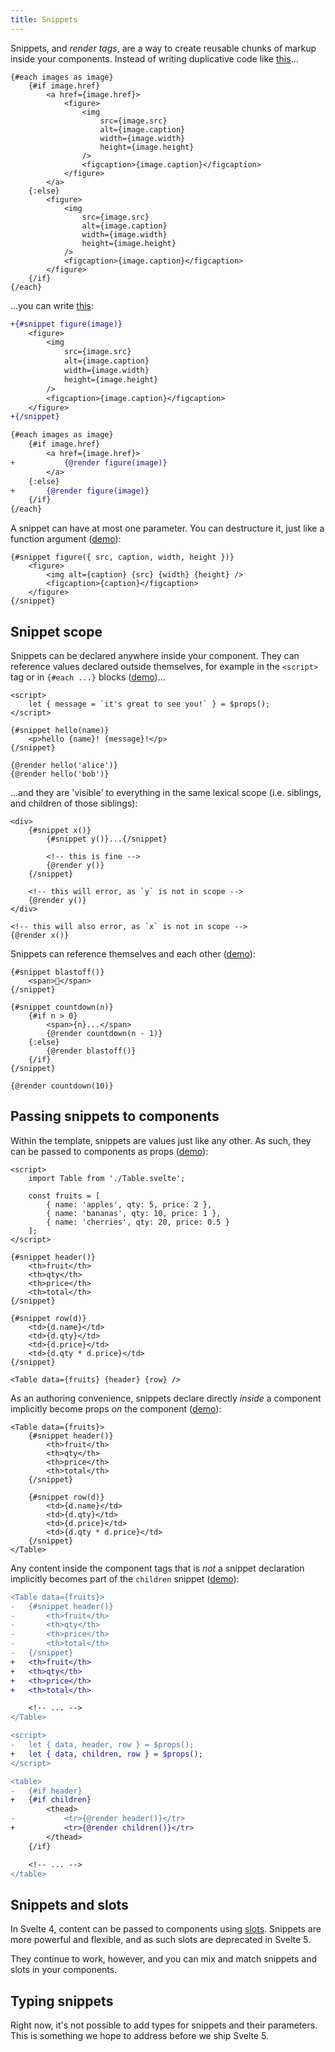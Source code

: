 ```yaml
---
title: Snippets
---
```


Snippets, and _render tags_, are a way to create reusable chunks of markup inside your components. Instead of writing duplicative code like [this](/#H4sIAAAAAAAAE5VUYW-kIBD9K8Tmsm2yXXRzvQ-s3eR-R-0HqqOQKhAZb9sz_vdDkV1t000vRmHewMx7w2AflbIGG7GnPlK8gYhFv42JthG-m9Gwf6BGcLbVXZuPSGrzVho8ZirDGpDIhldgySN5GpEMez9kaNuckY1ANJZRamRuu2ZnhEZt6a84pvs43mzD4pMsUDDi8DMkQFYCGdkvsJwblFq5uCik9bmJ4JZwUkv1eoknWigX2eGNN6aGXa6bjV8ybP-X7sM36T58SVcrIIV2xVIaA41xeD5kKqWXuqpUJEefOqVuOkL9DfBchGrzWfu0vb-RpTd3o-zBR045Ga3HfuE5BmJpKauuhbPtENlUF2sqR9jqpsPSxWsMrlngyj3VJiyYjJXb1-lMa7IWC-iSk2M5Zzh-SJjShe-siq5kpZRPs55BbSGU5YPyte4vVV_VfFXxVb10dSLf17pS2lM5HnpPxw4Zpv6x-F57p0jI3OKlVnhv5V9wPQrNYQQ9D_f6aGHlC89fq1Z3qmDkJCTCweOGF4VUFSPJvD_DhreVdA0eu8ehJJ5x91dBaBkpWm3ureCFPt3uzRv56d4kdp-2euG38XZ6dsnd3ZmPG9yRBCrzRUvi-MccOdwz3qE-fOZ7AwAhlrtTUx3c76vRhSwlFBHDtoPhefgHX3dM0PkEAAA=)...

```svelte
{#each images as image}
	{#if image.href}
		<a href={image.href}>
			<figure>
				<img
					src={image.src}
					alt={image.caption}
					width={image.width}
					height={image.height}
				/>
				<figcaption>{image.caption}</figcaption>
			</figure>
		</a>
	{:else}
		<figure>
			<img
				src={image.src}
				alt={image.caption}
				width={image.width}
				height={image.height}
			/>
			<figcaption>{image.caption}</figcaption>
		</figure>
	{/if}
{/each}
```

...you can write [this](/#H4sIAAAAAAAAE5VUYW-bMBD9KxbRlERKY4jWfSA02n5H6QcXDmwVbMs-lnaI_z6D7TTt1moTAnPvzvfenQ_GpBEd2CS_HxPJekjy5IfWyS7BFz0b9id0CM62ajDVjBS2MkLjqZQldoBE9KwFS-7I_YyUOPqlRGuqnKw5orY5pVpUduj3mitUln5LU3pI0_UuBp9FjTwnDr9AHETLMSeHK6xiGoWSLi9yYT034cwSRjohn17zcQPNFTs8s153sK9Uv_Yh0-5_5d7-o9zbD-UqCaRWrllSYZQxLw_HUhb0ta-y4NnJUxfUvc7QuLJSaO0a3oh2MLBZat8u-wsPnXzKQvTtVVF34xK5d69ThFmHEQ4SpzeVRediTG8rjD5vBSeN3E5JyHh6R1DQK9-iml5kjzQUN_lSgVU8DhYLx7wwjSvRkMDvTjiwF4zM1kXZ7DlF1eN3A7IG85e-zRrYEjjm0FkI4Cc7Ripm0pHOChexhcWXzreeZyRMU6Mk3ljxC9w4QH-cQZ_b3T5pjHxk1VNr1CDrnJy5QDh6XLO6FrLNSRb2l9gz0wo3S6m7HErSgLsPGMHkpDZK31jOanXeHPQz-eruLHUP0z6yTbpbrn223V70uMXNSpQSZjpL0y8hcxxpNqA6_ql3BQAxlxvfpQ_uT9GrWjQC6iRHM8D0MP0GQsIi92QEAAA=):

```diff
+{#snippet figure(image)}
	<figure>
		<img
			src={image.src}
			alt={image.caption}
			width={image.width}
			height={image.height}
		/>
		<figcaption>{image.caption}</figcaption>
	</figure>
+{/snippet}

{#each images as image}
	{#if image.href}
		<a href={image.href}>
+			{@render figure(image)}
		</a>
	{:else}
+		{@render figure(image)}
	{/if}
{/each}
```

A snippet can have at most one parameter. You can destructure it, just like a function argument ([demo](/#H4sIAAAAAAAAE5VTYW-bMBD9KyeiKYlEY4jWfSAk2n5H6QcXDmwVbMs2SzuL_z6DTRqp2rQJ2Ycfd_ced2eXtLxHkxRPLhF0wKRIfiiVpIl9V_PB_MTeoj8bOep6RkpTa67spRKV7dECH2iHBs7wNCOVdcFU1ui6gC2zVpmCEMVrMw4HxaSVhnzLMnLMsm26Ol95Y1kBHr9BDHnHbAHHO6ymynIpfF7LuAncwKgBCj0Xrx_5mMb2jh3f6KB6PNRy2AaXKf1fuY__KPfxj3KlQGikL5aQdpUxm-dTJUryUVdRsvwSqEviX2fIbYzgSvmCt7wbNe4ceMUpRIoUFkkpBBkw7ZfMZXC-BLKSDx3Q3p5djJrA-SR-X4K9DdHT6u-jo-flFlKSO3ThIDcSR6LIKUhGWrN1QGhs16LLbXgbjoe5U1PkozCfzu7uy2WtpfuuUTSo1_9ffPZrJKGLoyuwNxjBv0Q4wmdSR2aFi9jS2Pc-FIrlEKeilcI-GP4LfVtxOM1gyO1XSLp6vtD6tdNyFE0BV8YtngKuaNNw0RWQx_jKDlR33M9E5h-PQhZxfxEt6gIaLdWDYbSR191RvcFXv_LMb7p7obssXZ5Dvt_f9HgzdzZKibOZZ9mXmHkdTTpaefqsd4OIay4_hksd_I0fZMNbjk1SWD3i9Dz9BpdEPu8sBAAA)):

```svelte
{#snippet figure({ src, caption, width, height })}
	<figure>
		<img alt={caption} {src} {width} {height} />
		<figcaption>{caption}</figcaption>
	</figure>
{/snippet}
```

## Snippet scope

Snippets can be declared anywhere inside your component. They can reference values declared outside themselves, for example in the `<script>` tag or in `{#each ...}` blocks ([demo](/#H4sIAAAAAAAAE12P0QrCMAxFfyWrwhSEvc8p-h1OcG5RC10bmkyQ0n-3HQPBx3vCPUmCemiDrOpLULYbUdXqTKR2Sj6UA7_RCKbMbvJ9Jg33XpMcW9uKQYEAIzJ3T4QD3LSUDE-PnYA4YET4uOkGMc3W5B3xZrtvbVP9HDas2GqiZHqhMW6Tr9jGbG_oOCMImcUCwrIpFk1FqRyqpRpn0cmjHdAvnrIzuscyq_4nd3dPPD01ukE_NA6qFj9hvMYvGjJADw8BAAA=))...

```svelte
<script>
	let { message = `it's great to see you!` } = $props();
</script>

{#snippet hello(name)}
	<p>hello {name}! {message}!</p>
{/snippet}

{@render hello('alice')}
{@render hello('bob')}
```

...and they are 'visible' to everything in the same lexical scope (i.e. siblings, and children of those siblings):

```svelte
<div>
	{#snippet x()}
		{#snippet y()}...{/snippet}

		<!-- this is fine -->
		{@render y()}
	{/snippet}

	<!-- this will error, as `y` is not in scope -->
	{@render y()}
</div>

<!-- this will also error, as `x` is not in scope -->
{@render x()}
```

Snippets can reference themselves and each other ([demo](/#H4sIAAAAAAAAE2WPTQqDMBCFrxLiRqH1Zysi7TlqF1YnENBJSGJLCYGeo5tesUeosfYH3c2bee_jjaWMd6BpfrAU6x5oTvdS0g01V-mFPkNnYNRaDKrxGxto5FKCIaeu1kYwFkauwsoUWtZYPh_3W5FMY4U2mb3egL9kIwY0rbhgiO-sDTgjSEqSTvIDs-jiOP7i_MHuFGAL6p9BtiSbOTl0GtzCuihqE87cqtyam6WRGz_vRcsZh5bmRg3gju4Fptq_kzQBAAA=)):

```svelte
{#snippet blastoff()}
	<span>🚀</span>
{/snippet}

{#snippet countdown(n)}
	{#if n > 0}
		<span>{n}...</span>
		{@render countdown(n - 1)}
	{:else}
		{@render blastoff()}
	{/if}
{/snippet}

{@render countdown(10)}
```

## Passing snippets to components

Within the template, snippets are values just like any other. As such, they can be passed to components as props ([demo](/#H4sIAAAAAAAAE41SwY6bMBD9lRGplKQlYRMpF5ZF7T_0ttmDwSZYJbZrT9pGlv-9g4Fkk-xhxYV5vHlvhjc-aWQnXJK_-kSxo0jy5IcxSZrg2fSF-yM6FFQ7fbJ1jxSuttJguVd7lEejLcJPVnUCGquPMF9nsVoPjfNnohGx1sohMU4SHbzAa4_t0UNvmcOcGUNDzFP4jeccdikYK2v6sIWQ3lErpui5cDdPF_LmkVy3wlp5Vd5e2U_rHYSe_kYjFtl1KeVnTkljBEIrGBd2sYy8AtsyLlBk9DYhJHtTR_UbBDWybkR8NkqHWyOr_y74ZMNLz9f9AoG6ePkOJLMHLBp-xISvcPf11r0YUuMM2Ysfkgngh5XphUYKkJWU_FFz2UjBkxztSYT0cihR4LOn0tGaPrql439N-7Uh0Dl8MVYbt1jeJ1Fg7xDb_Uw2Y18YQqZ_S2U5FH1pS__dCkWMa3C0uR0pfQRTg89kE4bLLLDS_Dxy_Eywuo1TAnPAw4fqY1rvtH3W9w35ZZMgvU3jq8LhedwkguCHRhT_cMU6eVA5dKLB5wGutCWjlTOslupAxxrxceKoD2hzhe2qbmXHF1v1bbOcNCtW_zpYfVI8h5kQ4qY3mueHTlesW2C7TOEO4hcdwzgf3Nc7cZxUKKC4yuNhvIX_MlV_Xk0EAAA=)):

```svelte
<script>
	import Table from './Table.svelte';

	const fruits = [
		{ name: 'apples', qty: 5, price: 2 },
		{ name: 'bananas', qty: 10, price: 1 },
		{ name: 'cherries', qty: 20, price: 0.5 }
	];
</script>

{#snippet header()}
	<th>fruit</th>
	<th>qty</th>
	<th>price</th>
	<th>total</th>
{/snippet}

{#snippet row(d)}
	<td>{d.name}</td>
	<td>{d.qty}</td>
	<td>{d.price}</td>
	<td>{d.qty * d.price}</td>
{/snippet}

<Table data={fruits} {header} {row} />
```

As an authoring convenience, snippets declare directly _inside_ a component implicitly become props _on_ the component ([demo](/#H4sIAAAAAAAAE41Sy27bMBD8lYVcwHYrW4kBXxRFaP-htzgHSqQsojLJkuu2BqF_74qUrfhxCHQRh7MzO9z1SSM74ZL8zSeKHUSSJz-MSdIET2Y4uD-iQ0Fnp4-2HpDC1VYaLHdqh_JgtEX4yapOQGP1AebrLJzWsXD-QjQi1lo5JMZRooNXeBuwHXoYLHOYM2OoiXkKv_GUwzYFY2VNFxvo0xtqxRR9F-7z04X8fE-uW2GtnJQ3E_tpvYV-oL9Ti0U2hVJFjMMZslcfW-5DWj9zShojEFrBuLCLZR_9CmzLQCwy-psw8rxBgvkNhhpZd8F8NppE7Stbq_8u-GTKS8_XQ9Keqnl5BZP1AzTYP2bDV7i7_9hLEeda0iocNJeNFDzJ0R5Fn142JzA-uzsdBfLhldPxPdMhIPS0H1-M1cYtlnejwdBDfBXZjHXTFOg4BhuOtvTfrVDEmAZG2ew5ezYV-Ew2fVzVAivNTyPHzwSr29AlMAe8f6g-zuWDts-GusAmdBSkv3P7qnB4GpMEEHwsRPEPV6yTe5VDJxp8iXClLRmtnGG1VHva3oCPHQd9QJsrbFd1Kzu-2Khvz8uzZsXqX3urj4rnMBNCXNUG83zf6Yp1C2yXKdxA_KJjGOfRfb0Vh7MKDShEuV-M9_4_nq6svF4EAAA=)):

```svelte
<Table data={fruits}>
	{#snippet header()}
		<th>fruit</th>
		<th>qty</th>
		<th>price</th>
		<th>total</th>
	{/snippet}

	{#snippet row(d)}
		<td>{d.name}</td>
		<td>{d.qty}</td>
		<td>{d.price}</td>
		<td>{d.qty * d.price}</td>
	{/snippet}
</Table>
```

Any content inside the component tags that is _not_ a snippet declaration implicitly becomes part of the `children` snippet ([demo](/#H4sIAAAAAAAAE41S247aMBD9lVFYCegGsiDxks1G7T_0bdkHJ3aI1cR27aEtsvzvtZ0LZeGhiiJ5js-cmTMemzS8YybJ320iSM-SPPmmVJImeFEhML9Yh8zHRp51HZDC1JorLI_iiLxXUiN8J1XHoNGyh-U2i9F2SFy-epon1lIY9IwzRwNv8B6wI1oIJXNYEqV8E8sUfuIlh0MKSvPaX-zBpZ-oFRH-m7m7l5m8uyfXLdOaX5X3V_bL9gAu0D98i0V2NSWKwQ4lSN7s0LKLbgtsyxgXmT9NiBe-iaP-DYISSTcj4bcLI7hSDEHL3yu6dkPfBdLS0m1o3nk-LW9gX-gBGss9ZsMXuLu32VjZBdfRaelft5eUN5zRJEd9Zi6dlyEy_ncdOm_IxsGlULe8o5qJNFgE5x_9SWmpzGp9N2-MXQxz4c2cOQ-lZWQyF0Jd2q_-mjI9U1fr4FBPE8iuKTbjjRt2sMBK0svIsQtG6jb2CsQAdQ_1x9f5R9tmIS-yPToK-tNkQRQGL6ObCIIdEpH9wQ3p-Enk0LEGXwe4ktoX2hhFai5Ofi0jPnYc9QF1LrDdRK-rvXjerSfNitQ_TlqeBc1hwRi7yY3F81MnK9KtsF2n8Amis44ilA7VtwfWTyr-kaKV-_X4cH8BTOhfRzcEAAA=)):

```diff
<Table data={fruits}>
-	{#snippet header()}
-		<th>fruit</th>
-		<th>qty</th>
-		<th>price</th>
-		<th>total</th>
-	{/snippet}
+	<th>fruit</th>
+	<th>qty</th>
+	<th>price</th>
+	<th>total</th>

	<!-- ... -->
</Table>
```

```diff
<script>
-	let { data, header, row } = $props();
+	let { data, children, row } = $props();
</script>

<table>
-	{#if header}
+	{#if children}
		<thead>
-			<tr>{@render header()}</tr>
+			<tr>{@render children()}</tr>
		</thead>
	{/if}

	<!-- ... -->
</table>
```

## Snippets and slots

In Svelte 4, content can be passed to components using [slots](https://svelte.dev/docs/special-elements#slot). Snippets are more powerful and flexible, and as such slots are deprecated in Svelte 5.

They continue to work, however, and you can mix and match snippets and slots in your components.

## Typing snippets

Right now, it's not possible to add types for snippets and their parameters. This is something we hope to address before we ship Svelte 5.
